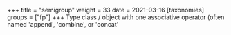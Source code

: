 +++
title = "semigroup"
weight = 33
date = 2021-03-16
[taxonomies]
groups = ["fp"]
+++
Type class / object with one associative operator (often named 'append', 'combine', or 'concat'

